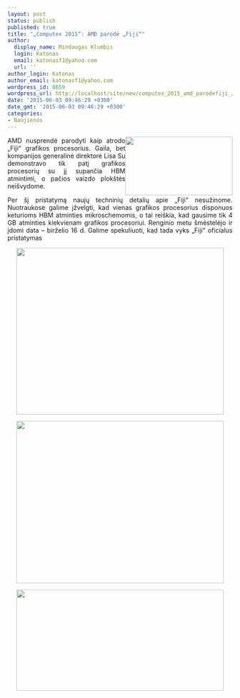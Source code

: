 ```yaml
---
layout: post
status: publish
published: true
title: "„Computex 2015“: AMD parodė „Fiji“"
author:
  display_name: Mindaugas Klumbis
  login: Katonas
  email: katonasf1@yahoo.com
  url: ''
author_login: Katonas
author_email: katonasf1@yahoo.com
wordpress_id: 8659
wordpress_url: http://localhost/site/new/computex_2015_amd_parodefiji_/
date: '2015-06-03 09:46:29 +0300'
date_gmt: '2015-06-03 09:46:29 +0300'
categories:
- Naujienos
---
```

<p style="text-align: justify;">
	<a href="http://technews.lt/userfiles/AMD-FIJI-GPU-2.jpg"><img alt="" src="http://technews.lt/userfiles/AMD-FIJI-GPU-2.jpg" style="width: 240px; height: 131px; float: right;" /></a>AMD nusprendė parodyti kaip atrodo &bdquo;Fiji&ldquo; grafikos procesorius. Gaila, bet kompanijos generalinė direktorė Lisa Su demonstravo tik patį grafikos procesorių su jį supančia HBM atmintimi, o pačios vaizdo plok&scaron;tės nei&scaron;vydome.</p>
<p style="text-align: justify;">
	Per &scaron;į pristatymą naujų techninių detalių apie &bdquo;Fiji&ldquo; nesužinome. Nuotraukose galime įžvelgti, kad vienas grafikos procesorius disponuos keturioms HBM atminties mikroschemomis, o tai rei&scaron;kia, kad gausime tik 4 GB atminties kiekvienam grafikos procesoriui. Renginio metu &scaron;mėstelėjo ir įdomi data &ndash; birželio 16 d. Galime spekuliuoti, kad tada vyks &bdquo;Fiji&ldquo; oficialus pristatymas</p>
<p style="text-align: center;">
	<a href="http://technews.lt/userfiles/AMD-Fiji-ComputerBase-2-900x726.jpg"><img alt="" src="http://technews.lt/userfiles/AMD-Fiji-ComputerBase-2-900x726.jpg" style="width: 464px; height: 374px;" /></a></p>
<p style="text-align: center;">
	<a href="http://technews.lt/userfiles/AMD-FIJI.jpg"><img alt="" src="http://technews.lt/userfiles/AMD-FIJI.jpg" style="width: 464px; height: 364px;" /></a></p>
<p style="text-align: center;">
	<a href="http://technews.lt/userfiles/AMD-FIJ-showcase-3-900x440.jpg"><img alt="" src="http://technews.lt/userfiles/AMD-FIJ-showcase-3-900x440.jpg" style="width: 464px; height: 227px;" /></a></p>
